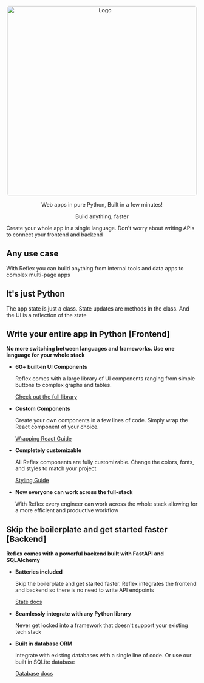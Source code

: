 <p align="center">
    <a href="https://reflex.dev/">
        <img style="border-radius: 5px" src="https://pbs.twimg.com/profile_banners/1580292598874271746/1690936236" alt="Logo" width="500">
    </a>
</p>

<p align="center">Web apps in pure Python, Built in a few minutes!</p>
<p align="center">Build anything, faster</p>


Create your whole app in a single language. Don't worry about writing APIs to connect your frontend and backend

## Any use case

With Reflex you can build anything from internal tools and data apps to complex multi-page apps

## It's just Python

The app state is just a class. State updates are methods in the class. And the UI is a reflection of the state

## Write your entire app in Python [Frontend]

**No more switching between languages and frameworks. Use one language for your whole stack**

- **60+ built-in UI Components**

    Reflex comes with a large library of UI components ranging from simple buttons to complex graphs and tables.

    [Check out the full library](https://reflex.dev/docs/library/)

- **Custom Components**

    Create your own components in a few lines of code. Simply wrap the React component of your choice.

    [Wrapping React Guide](https://reflex.dev/docs/advanced-guide/wrapping-react/)

- **Completely customizable**

    All Reflex components are fully customizable. Change the colors, fonts, and styles to match your project

    [Styling Guide](https://reflex.dev/docs/styling/overview/)

- **Now everyone can work across the full-stack**

    With Reflex every engineer can work across the whole stack allowing for a more efficient and productive workflow

## Skip the boilerplate and get started faster [Backend]

**Reflex comes with a powerful backend built with FastAPI and SQLAlchemy**

- **Batteries included**

    Skip the boilerplate and get started faster. Reflex integrates the frontend and backend so there is no need to write API endpoints

    [State docs](https://reflex.dev/docs/state/overview/)

- **Seamlessly integrate with any Python library**

    Never get locked into a framework that doesn't support your existing tech stack

- **Built in database ORM**

    Integrate with existing databases with a single line of code. Or use our built in SQLite database

    [Database docs](https://reflex.dev/docs/database/overview/)